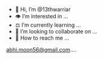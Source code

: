 - 🧬 Hi, I’m @13thwarriar
- 👁️ I’m interested in ...
- ⚖️ I’m currently learning ...
- 🌹 I’m looking to collaborate on ...
- 🧮 How to reach me ... 

<!---
13thwarriar/13thwarriar is a ✨ special ✨ repository because its `README.md` (this file) appears on your GitHub profile.
You can click the Preview link to take a look at your changes.
--->
abhi.moon56@gmail.com....
